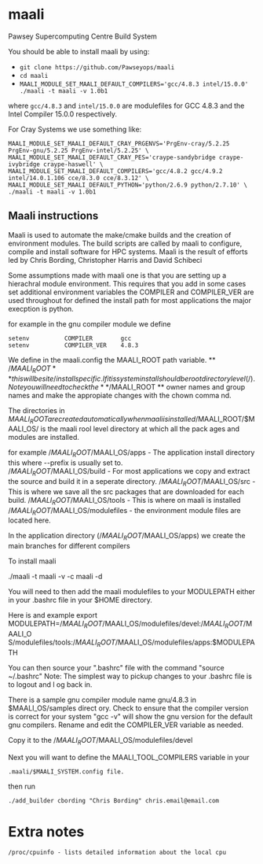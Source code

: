 # maali
Pawsey Supercomputing Centre Build System

You should be able to install maali by using:

* `git clone https://github.com/Pawseyops/maali`
* `cd maali`
* `MAALI_MODULE_SET_MAALI_DEFAULT_COMPILERS='gcc/4.8.3 intel/15.0.0' ./maali -t maali -v 1.0b1`

where `gcc/4.8.3` and `intel/15.0.0` are modulefiles for GCC 4.8.3 and the Intel Compiler 15.0.0 respectively.

For Cray Systems we use something like:

```
MAALI_MODULE_SET_MAALI_DEFAULT_CRAY_PRGENVS='PrgEnv-cray/5.2.25 PrgEnv-gnu/5.2.25 PrgEnv-intel/5.2.25' \
MAALI_MODULE_SET_MAALI_DEFAULT_CRAY_PES='craype-sandybridge craype-ivybridge craype-haswell' \
MAALI_MODULE_SET_MAALI_DEFAULT_COMPILERS='gcc/4.8.2 gcc/4.9.2 intel/14.0.1.106 cce/8.3.0 cce/8.3.12' \
MAALI_MODULE_SET_MAALI_DEFAULT_PYTHON='python/2.6.9 python/2.7.10' \
./maali -t maali -v 1.0b1
```

##  Maali instructions 
Maali is used to automate the make/cmake builds and the creation of  environment modules.
The build scripts are called by maali to configure, compile and install software for HPC systems.
Maali is the result of efforts led by Chris Bording, Christopher Harris and  David Schibeci

Some assumptions made with maali one is that you are setting up a hierachral module 
environment. This requires that you add in some cases set additional environment
 variables the COMPILER and COMPILER_VER are used throughout for defined the install
path for most applications the major execption is python.

for example in the gnu compiler module we define 
```
setenv          COMPILER        gcc
setenv          COMPILER_VER    4.8.3
```

We define in the maali.config the MAALI_ROOT path variable.
** /$MAALI_ROOT ** this will be site/install specific. If it is system install should 
be root directory level (/).  Note you will need to check the ** /$MAALI_ROOT **
owner names and group names and make the appropiate changes with the chown comma
nd.


The directories in $MAALI_ROOT are created automatically when maali is installed
/$MAALI_ROOT/$MAALI_OS/ is the maali rool level directory  at which all the pack
ages and modules are installed.

for example
/$MAALI_ROOT/$MAALI_OS/apps - The application install directory this where 
                              --prefix is usually set to.  
/$MAALI_ROOT/$MAALI_OS/build - For most applications we copy and extract the 
                               source and build it in a seperate directory.
/$MAALI_ROOT/$MAALI_OS/src - This is where we save all the src packages that 
                             are downloaded for each build.
/$MAALI_ROOT/$MAALI_OS/tools - This is where on maali is installed
/$MAALI_ROOT/$MAALI_OS/modulefiles - the environment module files are located here.

In the application directory (/$MAALI_ROOT/$MAALI_OS/apps) we create the main 
branches for different compilers 

To install maali 

./maali -t maali -v <version> -c maali -d

You will need to then add the maali modulefiles to your MODULEPATH
either in your .bashrc file in your $HOME directory.  

Here is and example
export MODULEPATH=/$MAALI_ROOT/$MAALI_OS/modulefiles/devel:/$MAALI_ROOT/$MAALI_O
S/modulefiles/tools:/$MAALI_ROOT/$MAALI_OS/modulefiles/apps:$MODULEPATH

You can then source your ".bashrc" file with the command "source ~/.bashrc"
Note: The simplest way to pickup changes to your .bashrc file is to logout and l
og back in.

There is a sample gnu compiler module name gnu/4.8.3 in $MAALI_OS/samples direct
ory. 
Check to ensure that the compiler version is correct for your system 
"gcc -v" will show the gnu version for the default gnu compilers.
Rename and edit the COMPILER_VER variable as needed.

Copy it to the /$MAALI_ROOT/$MAALI_OS/modulefiles/devel  

Next you will want to define the MAALI_TOOL_COMPILERS variable in your 
```
.maali/$MAALI_SYSTEM.config file.
```
then run 

```
./add_builder cbording "Chris Bording" chris.email@email.com
```



# Extra notes
```
/proc/cpuinfo - lists detailed information about the local cpu 
```